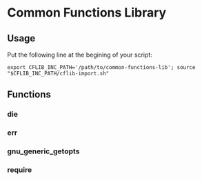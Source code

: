Common Functions Library
========================

## Usage

Put the following line at the begining of your script:

    export CFLIB_INC_PATH='/path/to/common-functions-lib'; source "$CFLIB_INC_PATH/cflib-import.sh"
    
## Functions

### die
### err
### gnu_generic_getopts
### require

